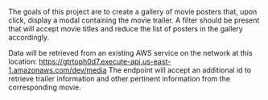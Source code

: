 The goals of this project are to create a gallery of movie posters that, upon click, display a modal containing the movie trailer.
A filter should be present that will accept movie titles and reduce the list of posters in the gallery accordingly.

Data will be retrieved from an existing AWS service on the network at this location: https://gtrtoph0d7.execute-api.us-east-1.amazonaws.com/dev/media
The endpoint will accept an additional id to retrieve trailer information and other pertinent information from the corresponding movie.